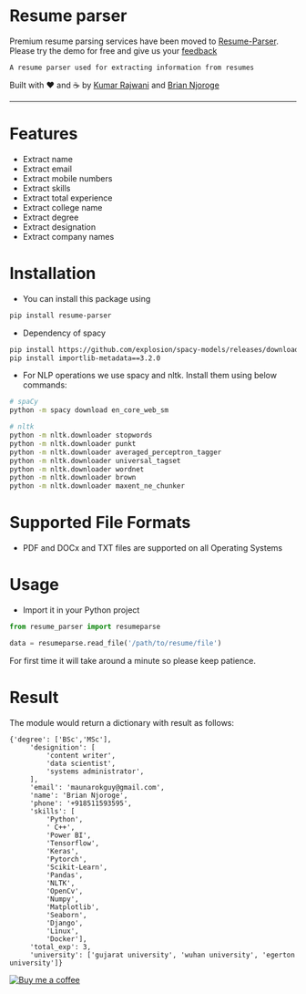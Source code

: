 # Resume parser
Premium resume parsing services have been moved to [Resume-Parser](https://www.resume-parser.com/application/resumes). Please try the demo for free and give us your [feedback](https://www.resume-parser.com)

```
A resume parser used for extracting information from resumes
```

Built with ❤︎ and :coffee: by  [Kumar Rajwani](https://github.com/kbrajwani) and [Brian Njoroge](https://github.com/Brianjoroge)

---


# Features

- Extract name
- Extract email
- Extract mobile numbers
- Extract skills
- Extract total experience
- Extract college name
- Extract degree
- Extract designation
- Extract company names

# Installation

- You can install this package using

```bash
pip install resume-parser
```

- Dependency of spacy

```bash
pip install https://github.com/explosion/spacy-models/releases/download/en_core_web_sm-2.3.1/en_core_web_sm-2.3.1.tar.gz
pip install importlib-metadata==3.2.0
```

- For NLP operations we use spacy and nltk. Install them using below commands:

```bash
# spaCy
python -m spacy download en_core_web_sm

# nltk
python -m nltk.downloader stopwords
python -m nltk.downloader punkt
python -m nltk.downloader averaged_perceptron_tagger
python -m nltk.downloader universal_tagset
python -m nltk.downloader wordnet
python -m nltk.downloader brown
python -m nltk.downloader maxent_ne_chunker
```


# Supported File Formats

- PDF and DOCx and TXT files are supported on all Operating Systems

# Usage

- Import it in your Python project

```python
from resume_parser import resumeparse

data = resumeparse.read_file('/path/to/resume/file')
```

For first time it will take around a minute so please keep patience.

# Result

The module would return a dictionary with result as follows:

```
{'degree': ['BSc','MSc'],
     'designition': [
         'content writer',
         'data scientist',
         'systems administrator',
     ],
     'email': 'maunarokguy@gmail.com',
     'name': 'Brian Njoroge',
     'phone': '+918511593595',
     'skills': [
         'Python',
         ' C++',
         'Power BI',
         'Tensorflow',
         'Keras',
         'Pytorch',
         'Scikit-Learn',
         'Pandas',
         'NLTK',
         'OpenCv',
         'Numpy',
         'Matplotlib',
         'Seaborn',
         'Django',
         'Linux',
         'Docker'],
     'total_exp': 3,
     'university': ['gujarat university', 'wuhan university', 'egerton university']}
```

[![Buy me a coffee](https://www.payumoney.com/paybypayumoney/#/147695053B73CAB82672E715A52F9AA5)](Dragster.jpg)
